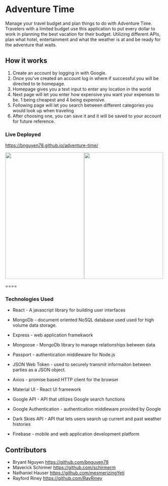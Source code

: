 # Adventure Time
Manage your travel budget and plan things to do with Adventure Time. Travelers with a limited budget use this application to put every dollar to work in planning the best vacation for their budget. Utilizing different APIs, plan what hotel, entertainment and what the weather is at and be ready for the adventure that waits.

## How it works

1. Create an account by logging in with Google.
2. Once you've created an account log in where if successful you will be directed to te homepage.
3. Homepage gives you a text input to enter any location in the world
4. Next page will let you enter how expensive you want your expenses to be. 1 being cheapest and 4 being expensive.
5. Following page will let you search between different categories you would look up when traveling
6. After choosing one, you can save it and it will be saved to your account for future reference.

### Live Deployed

https://bnguyen78.github.io/adventure-time/


<img src="/assets/adventureLocation.PNG" width="250" height="400"><img src="/assets/adventuresaved.PNG" width="250" height="400">

====

### Technologies Used

* React - A javascript library for building user interfaces
* MongoDb - document oriented NoSQL database used used for high volume data storage.
* Express - web application framekwork
* Mongoose - MongoDb library to manage relationships between data
* Passport - authentication middleware for Node.js
* JSON Web Token - used to securely transmit informaiton between parties as a JSON object.
* Axios - promise based HTTP client for the browser 
* Material UI - React UI framework

* Google API - API that utilizes Google search functions
* Google Authentication - authentication middleware provided by Google
* Dark Skies API - API that lets users search up current and past weather histories
* Firebase - mobile and web application development platform


## Contributors 
* Bryant Nguyen https://github.com/bnguyen78
* Maverick Schirmer https://github.com/schirmerm
* Nathaniel Hauser https://github.com/mesmerizingYeti
* Rayford Riney https://github.com/RayRiney
